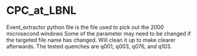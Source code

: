 # CPC_at_LBNL

Event_extractor python file is the file used to pick out the 2000 microsecond windows
Some of the parameter may need to be changed if the targeted file name has changed. Will clean it up to make clearer afterwards. The tested quenches are q001, q003, q076, and q103.
